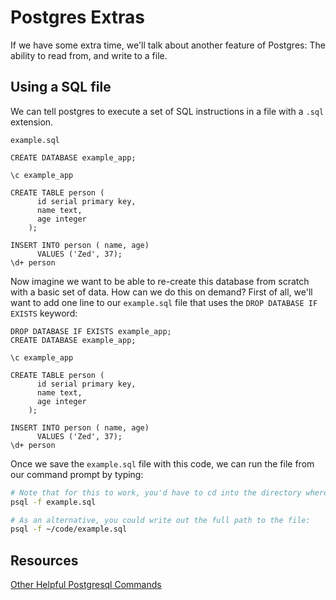 # Postgres Extras

If we have some extra time, we'll talk about another feature of Postgres: The ability to read from, and write to a file.

## Using a SQL file

We can tell postgres to execute a set of SQL instructions in a file with a `.sql` extension.


`example.sql`
```
CREATE DATABASE example_app;

\c example_app

CREATE TABLE person (
      id serial primary key,
      name text,
      age integer
    );
    
INSERT INTO person ( name, age)
      VALUES ('Zed', 37);
\d+ person
```

Now imagine we want to be able to re-create this database from scratch with a basic set of data. How can we do this on demand? First of all, we'll want to add one line to our `example.sql` file that uses the `DROP DATABASE IF EXISTS` keyword:

```
DROP DATABASE IF EXISTS example_app;
CREATE DATABASE example_app;

\c example_app

CREATE TABLE person (
      id serial primary key,
      name text,
      age integer
    );
    
INSERT INTO person ( name, age)
      VALUES ('Zed', 37);
\d+ person
```

Once we save the `example.sql` file with this code, we can run the file from our command prompt by typing:
```bash
# Note that for this to work, you'd have to cd into the directory where example.sql is stored.
psql -f example.sql

# As an alternative, you could write out the full path to the file:
psql -f ~/code/example.sql
```

## Resources
[Other Helpful Postgresql Commands](http://www.chesnok.com/daily/2013/11/06/top-10-psql-commands-i-use/)